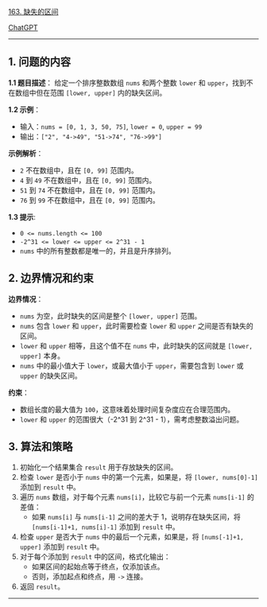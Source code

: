 [163. 缺失的区间](https://leetcode.cn/problems/missing-ranges)

[ChatGPT](https://chat.openai.com/share/cc922b03-e294-4ec0-a785-385ea58ef3b)

---

## 1. 问题的内容
**1.1 题目描述**：
给定一个排序整数数组 `nums` 和两个整数 `lower` 和 `upper`，找到不在数组中但在范围 `[lower, upper]` 内的缺失区间。


**1.2 示例**：
- 输入：`nums = [0, 1, 3, 50, 75]`, `lower = 0`, `upper = 99`
- 输出：`["2", "4->49", "51->74", "76->99"]`

**示例解析**：
- `2` 不在数组中，且在 `[0, 99]` 范围内。
- `4` 到 `49` 不在数组中，且在 `[0, 99]` 范围内。
- `51` 到 `74` 不在数组中，且在 `[0, 99]` 范围内。
- `76` 到 `99` 不在数组中，且在 `[0, 99]` 范围内。

**1.3 提示**:
- `0 <= nums.length <= 100`
- `-2^31 <= lower <= upper <= 2^31 - 1`
- `nums` 中的所有整数都是唯一的，并且是升序排列。

## 2. 边界情况和约束
**边界情况**：
- `nums` 为空，此时缺失的区间是整个 `[lower, upper]` 范围。
- `nums` 包含 `lower` 和 `upper`，此时需要检查 `lower` 和 `upper` 之间是否有缺失的区间。
- `lower` 和 `upper` 相等，且这个值不在 `nums` 中，此时缺失的区间就是 `[lower, upper]` 本身。
- `nums` 中的最小值大于 `lower`，或最大值小于 `upper`，需要包含到 `lower` 或 `upper` 的缺失区间。

**约束**：
- 数组长度的最大值为 `100`，这意味着处理时间复杂度应在合理范围内。
- `lower` 和 `upper` 的范围很大（-2^31 到 2^31 - 1），需考虑整数溢出问题。


## 3. 算法和策略
1. 初始化一个结果集合 `result` 用于存放缺失的区间。
2. 检查 `lower` 是否小于 `nums` 中的第一个元素，如果是，将 `[lower, nums[0]-1]` 添加到 `result` 中。
3. 遍历 `nums` 数组，对于每个元素 `nums[i]`，比较它与前一个元素 `nums[i-1]` 的差值：
   - 如果 `nums[i]` 与 `nums[i-1]` 之间的差大于 1，说明存在缺失区间，将 `[nums[i-1]+1, nums[i]-1]` 添加到 `result` 中。
4. 检查 `upper` 是否大于 `nums` 中的最后一个元素，如果是，将 `[nums[-1]+1, upper]` 添加到 `result` 中。
5. 对于每个添加到 `result` 中的区间，格式化输出：
   - 如果区间的起始点等于终点，仅添加该点。
   - 否则，添加起点和终点，用 `->` 连接。
6. 返回 `result`。
---